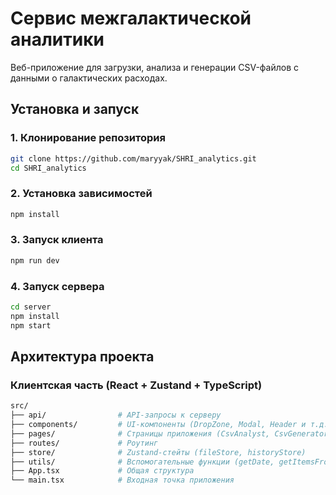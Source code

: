 # Сервис межгалактической аналитики

Веб-приложение для загрузки, анализа и генерации CSV-файлов с данными о галактических расходах.

## Установка и запуск

### 1. Клонирование репозитория

```bash
git clone https://github.com/maryyak/SHRI_analytics.git
cd SHRI_analytics
```

### 2. Установка зависимостей

```bash
npm install
```

### 3. Запуск клиента

```bash
npm run dev
```

### 4. Запуск сервера

```bash
cd server
npm install
npm start
```

## Архитектура проекта

### Клиентская часть (React + Zustand + TypeScript)

```bash
src/
├── api/                # API-запросы к серверу
├── components/         # UI-компоненты (DropZone, Modal, Header и т.д.)
├── pages/              # Страницы приложения (CsvAnalyst, CsvGenerator, History)
├── routes/             # Роутинг
├── store/              # Zustand-стейты (fileStore, historyStore)
├── utils/              # Вспомогательные функции (getDate, getItemsFromAnalyticsData)
├── App.tsx             # Общая структура
└── main.tsx            # Входная точка приложения
```
